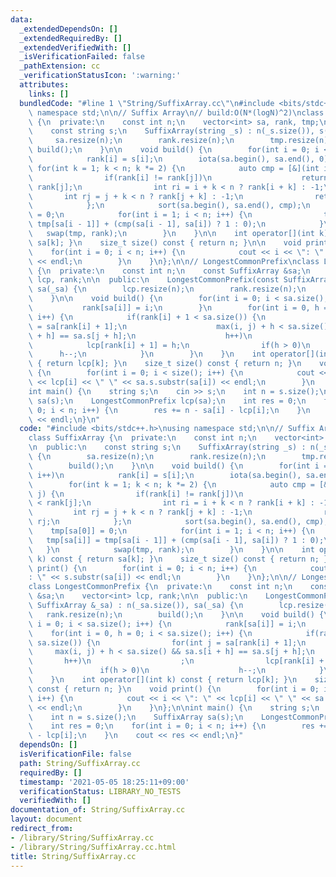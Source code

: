 ```yaml
---
data:
  _extendedDependsOn: []
  _extendedRequiredBy: []
  _extendedVerifiedWith: []
  _isVerificationFailed: false
  _pathExtension: cc
  _verificationStatusIcon: ':warning:'
  attributes:
    links: []
  bundledCode: "#line 1 \"String/SuffixArray.cc\"\n#include <bits/stdc++.h>\nusing\
    \ namespace std;\n\n// Suffix Array\n// build:O(N*(logN)^2)\nclass SuffixArray\
    \ {\n  private:\n    const int n;\n    vector<int> sa, rank, tmp;\n\n  public:\n\
    \    const string s;\n    SuffixArray(string _s) : n(_s.size()), s(_s) {\n   \
    \     sa.resize(n);\n        rank.resize(n);\n        tmp.resize(n);\n       \
    \ build();\n    }\n\n    void build() {\n        for(int i = 0; i < n; i++)\n\
    \            rank[i] = s[i];\n        iota(sa.begin(), sa.end(), 0);\n       \
    \ for(int k = 1; k < n; k *= 2) {\n            auto cmp = [&](int i, int j) {\n\
    \                if(rank[i] != rank[j])\n                    return rank[i] <\
    \ rank[j];\n                int ri = i + k < n ? rank[i + k] : -1;\n         \
    \       int rj = j + k < n ? rank[j + k] : -1;\n                return ri < rj;\n\
    \            };\n            sort(sa.begin(), sa.end(), cmp);\n            tmp[sa[0]]\
    \ = 0;\n            for(int i = 1; i < n; i++) {\n                tmp[sa[i]] =\
    \ tmp[sa[i - 1]] + (cmp(sa[i - 1], sa[i]) ? 1 : 0);\n            }\n         \
    \   swap(tmp, rank);\n        }\n    }\n\n    int operator[](int k) const { return\
    \ sa[k]; }\n    size_t size() const { return n; }\n\n    void print() {\n    \
    \    for(int i = 0; i < n; i++) {\n            cout << i << \": \" << s.substr(sa[i])\
    \ << endl;\n        }\n    }\n};\n\n// LongestCommonPrefix\nclass LongestCommonPrefix\
    \ {\n  private:\n    const int n;\n    const SuffixArray &sa;\n    vector<int>\
    \ lcp, rank;\n\n  public:\n    LongestCommonPrefix(const SuffixArray &_sa) : n(_sa.size()),\
    \ sa(_sa) {\n        lcp.resize(n);\n        rank.resize(n);\n        build();\n\
    \    }\n\n    void build() {\n        for(int i = 0; i < sa.size(); i++) {\n \
    \           rank[sa[i]] = i;\n        }\n        for(int i = 0, h = 0; i < sa.size();\
    \ i++) {\n            if(rank[i] + 1 < sa.size()) {\n                for(int j\
    \ = sa[rank[i] + 1];\n                    max(i, j) + h < sa.size() && sa.s[i\
    \ + h] == sa.s[j + h];\n                    h++)\n                    ;\n    \
    \            lcp[rank[i] + 1] = h;\n                if(h > 0)\n              \
    \      h--;\n            }\n        }\n    }\n    int operator[](int k) const\
    \ { return lcp[k]; }\n    size_t size() const { return n; }\n    void print()\
    \ {\n        for(int i = 0; i < size(); i++) {\n            cout << i << \": \"\
    \ << lcp[i] << \" \" << sa.s.substr(sa[i]) << endl;\n        }\n    }\n};\n\n\
    int main() {\n    string s;\n    cin >> s;\n    int n = s.size();\n    SuffixArray\
    \ sa(s);\n    LongestCommonPrefix lcp(sa);\n    int res = 0;\n    for(int i =\
    \ 0; i < n; i++) {\n        res += n - sa[i] - lcp[i];\n    }\n    cout << res\
    \ << endl;\n}\n"
  code: "#include <bits/stdc++.h>\nusing namespace std;\n\n// Suffix Array\n// build:O(N*(logN)^2)\n\
    class SuffixArray {\n  private:\n    const int n;\n    vector<int> sa, rank, tmp;\n\
    \n  public:\n    const string s;\n    SuffixArray(string _s) : n(_s.size()), s(_s)\
    \ {\n        sa.resize(n);\n        rank.resize(n);\n        tmp.resize(n);\n\
    \        build();\n    }\n\n    void build() {\n        for(int i = 0; i < n;\
    \ i++)\n            rank[i] = s[i];\n        iota(sa.begin(), sa.end(), 0);\n\
    \        for(int k = 1; k < n; k *= 2) {\n            auto cmp = [&](int i, int\
    \ j) {\n                if(rank[i] != rank[j])\n                    return rank[i]\
    \ < rank[j];\n                int ri = i + k < n ? rank[i + k] : -1;\n       \
    \         int rj = j + k < n ? rank[j + k] : -1;\n                return ri <\
    \ rj;\n            };\n            sort(sa.begin(), sa.end(), cmp);\n        \
    \    tmp[sa[0]] = 0;\n            for(int i = 1; i < n; i++) {\n             \
    \   tmp[sa[i]] = tmp[sa[i - 1]] + (cmp(sa[i - 1], sa[i]) ? 1 : 0);\n         \
    \   }\n            swap(tmp, rank);\n        }\n    }\n\n    int operator[](int\
    \ k) const { return sa[k]; }\n    size_t size() const { return n; }\n\n    void\
    \ print() {\n        for(int i = 0; i < n; i++) {\n            cout << i << \"\
    : \" << s.substr(sa[i]) << endl;\n        }\n    }\n};\n\n// LongestCommonPrefix\n\
    class LongestCommonPrefix {\n  private:\n    const int n;\n    const SuffixArray\
    \ &sa;\n    vector<int> lcp, rank;\n\n  public:\n    LongestCommonPrefix(const\
    \ SuffixArray &_sa) : n(_sa.size()), sa(_sa) {\n        lcp.resize(n);\n     \
    \   rank.resize(n);\n        build();\n    }\n\n    void build() {\n        for(int\
    \ i = 0; i < sa.size(); i++) {\n            rank[sa[i]] = i;\n        }\n    \
    \    for(int i = 0, h = 0; i < sa.size(); i++) {\n            if(rank[i] + 1 <\
    \ sa.size()) {\n                for(int j = sa[rank[i] + 1];\n               \
    \     max(i, j) + h < sa.size() && sa.s[i + h] == sa.s[j + h];\n             \
    \       h++)\n                    ;\n                lcp[rank[i] + 1] = h;\n \
    \               if(h > 0)\n                    h--;\n            }\n        }\n\
    \    }\n    int operator[](int k) const { return lcp[k]; }\n    size_t size()\
    \ const { return n; }\n    void print() {\n        for(int i = 0; i < size();\
    \ i++) {\n            cout << i << \": \" << lcp[i] << \" \" << sa.s.substr(sa[i])\
    \ << endl;\n        }\n    }\n};\n\nint main() {\n    string s;\n    cin >> s;\n\
    \    int n = s.size();\n    SuffixArray sa(s);\n    LongestCommonPrefix lcp(sa);\n\
    \    int res = 0;\n    for(int i = 0; i < n; i++) {\n        res += n - sa[i]\
    \ - lcp[i];\n    }\n    cout << res << endl;\n}"
  dependsOn: []
  isVerificationFile: false
  path: String/SuffixArray.cc
  requiredBy: []
  timestamp: '2021-05-05 18:25:11+09:00'
  verificationStatus: LIBRARY_NO_TESTS
  verifiedWith: []
documentation_of: String/SuffixArray.cc
layout: document
redirect_from:
- /library/String/SuffixArray.cc
- /library/String/SuffixArray.cc.html
title: String/SuffixArray.cc
---
```

